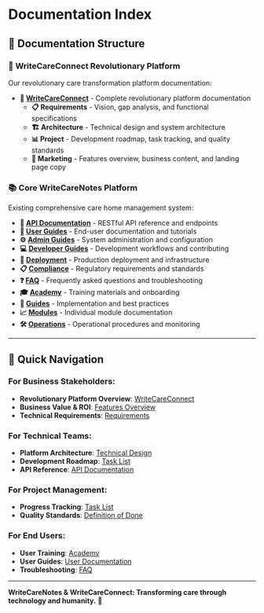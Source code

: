 # Documentation Index

## 📁 **Documentation Structure**

### **🌟 WriteCareConnect Revolutionary Platform**
Our revolutionary care transformation platform documentation:
- **📁 [WriteCareConnect](writecare-connect/)** - Complete revolutionary platform documentation
  - **📋 Requirements** - Vision, gap analysis, and functional specifications
  - **🏗️ Architecture** - Technical design and system architecture  
  - **📊 Project** - Development roadmap, task tracking, and quality standards
  - **📢 Marketing** - Features overview, business content, and landing page copy

### **📚 Core WriteCareNotes Platform**
Existing comprehensive care home management system:
- **🔌 [API Documentation](api/)** - RESTful API reference and endpoints
- **👤 [User Guides](user-guide/)** - End-user documentation and tutorials
- **⚙️ [Admin Guides](admin-guide/)** - System administration and configuration
- **💻 [Developer Guides](developer-guide/)** - Development workflows and contributing
- **🚀 [Deployment](deployment/)** - Production deployment and infrastructure
- **📋 [Compliance](compliance/)** - Regulatory requirements and standards
- **❓ [FAQ](faq/)** - Frequently asked questions and troubleshooting
- **🎓 [Academy](academy/)** - Training materials and onboarding
- **📖 [Guides](guides/)** - Implementation and best practices
- **📈 [Modules](modules/)** - Individual module documentation
- **🛠️ [Operations](ops/)** - Operational procedures and monitoring

---

## 🎯 **Quick Navigation**

### **For Business Stakeholders**:
- **Revolutionary Platform Overview**: [WriteCareConnect](writecare-connect/README-WRITECARE-CONNECT.md)
- **Business Value & ROI**: [Features Overview](writecare-connect/marketing/WRITECARE_CONNECT_FEATURES_OVERVIEW.md)
- **Technical Requirements**: [Requirements](writecare-connect/requirements/WRITECARE_CONNECT_REQUIREMENTS.md)

### **For Technical Teams**:
- **Platform Architecture**: [Technical Design](writecare-connect/architecture/WRITECARE_CONNECT_TECHNICAL_DESIGN.md)
- **Development Roadmap**: [Task List](writecare-connect/project/WRITECARE_CONNECT_TASK_LIST.md)
- **API Reference**: [API Documentation](api/)

### **For Project Management**:
- **Progress Tracking**: [Task List](writecare-connect/project/WRITECARE_CONNECT_TASK_LIST.md)
- **Quality Standards**: [Definition of Done](writecare-connect/project/WRITECARE_CONNECT_DEFINITION_OF_DONE.md)

### **For End Users**:
- **User Training**: [Academy](academy/)
- **User Guides**: [User Documentation](user-guide/)
- **Troubleshooting**: [FAQ](faq/)

---

**WriteCareNotes & WriteCareConnect: Transforming care through technology and humanity.** 🌟